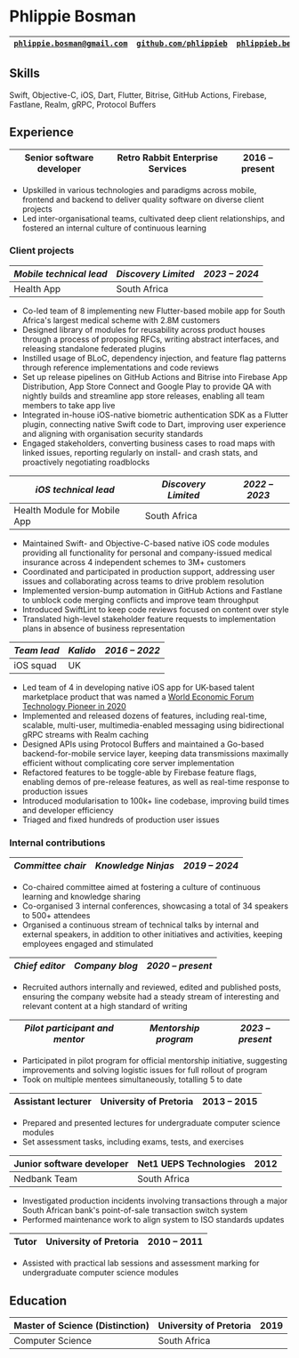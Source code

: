 # Phlippie Bosman

| [`phlippie.bosman@gmail.com`](mailto:phlippie.bosman@gmail.com) | [`github.com/phlippieb`](https://github.com/phlippieb) | [`phlippieb.bearblog.dev`](https://phlippieb.bearblog.dev) |
| --------------------------------------------------------------- | ------------------------------------------------------ | ---------------------------------------------------------- |

## Skills

Swift, Objective-C, iOS, Dart, Flutter, Bitrise, GitHub Actions, Firebase, Fastlane, Realm, gRPC, Protocol Buffers

## Experience

| **Senior software developer** | **Retro Rabbit Enterprise Services** | **2016 – present** |
| ----------------------------- | ------------------------------------ | ------------------ |

- Upskilled in various technologies and paradigms across mobile, frontend and backend to deliver quality software on diverse client projects
- Led inter-organisational teams, cultivated deep client relationships, and fostered an internal culture of continuous learning

### Client projects

| _Mobile technical lead_ | _Discovery Limited_ | _2023 – 2024_ |
| ----------------------- | ------------------- | ------------- |
| Health App              | South Africa        |               |

- Co-led team of 8 implementing new Flutter-based mobile app for South Africa's largest medical scheme with 2.8M customers
- Designed library of modules for reusability across product houses through a process of proposing RFCs, writing abstract interfaces, and releasing standalone federated plugins
- Instilled usage of BLoC, dependency injection, and feature flag patterns through reference implementations and code reviews
- Set up release pipelines on GitHub Actions and Bitrise into Firebase App Distribution, App Store Connect and Google Play to provide QA with nightly builds and streamline app store releases, enabling all team members to take app live
- Integrated in-house iOS-native biometric authentication SDK as a Flutter plugin, connecting native Swift code to Dart, improving user experience and aligning with organisation security standards <!--NOTE: Change organisation to organization if applying in US-->
- Engaged stakeholders, converting business cases to road maps with linked issues, reporting regularly on install- and crash stats, and proactively negotiating roadblocks

| _iOS technical lead_         | _Discovery Limited_ | _2022 – 2023_ |
| ---------------------------- | ------------------- | ------------- |
| Health Module for Mobile App | South Africa        |               |

- Maintained Swift- and Objective-C-based native iOS code modules providing all functionality for personal and company-issued medical insurance across 4 independent schemes to 3M+ customers
- Coordinated and participated in production support, addressing user issues and collaborating across teams to drive problem resolution
- Implemented version-bump automation in GitHub Actions and Fastlane to unblock code merging conflicts and improve team throughput
- Introduced SwiftLint to keep code reviews focused on content over style
- Translated high-level stakeholder feature requests to implementation plans in absence of business representation

| _Team lead_ | _Kalido_ | _2016 – 2022_ |
| ----------- | -------- | ------------- |
| iOS squad   | UK       |               |

- Led team of 4 in developing native iOS app for UK-based talent marketplace product that was named a [World Economic Forum Technology Pioneer in 2020](https://widgets.weforum.org/techpioneers-2020/kalido/)
- Implemented and released dozens of features, including real-time, scalable, multi-user, multimedia-enabled messaging using bidirectional gRPC streams with Realm caching
- Designed APIs using Protocol Buffers and maintained a Go-based backend-for-mobile service layer, keeping data transmissions maximally efficient without complicating core server implementation
- Refactored features to be toggle-able by Firebase feature flags, enabling demos of pre-release features, as well as real-time response to production issues
- Introduced modularisation to 100k+ line codebase, improving build times and developer efficiency <!--NOTE: Change modularisation to modularization if applying in US-->
- Triaged and fixed hundreds of production user issues

### Internal contributions

| _Committee chair_ | _Knowledge Ninjas_ | _2019 – 2024_ |
| ----------------- | ------------------ | ------------- |

- Co-chaired committee aimed at fostering a culture of continuous learning and knowledge sharing
- Co-organised 3 internal conferences, showcasing a total of 34 speakers to 500+ attendees <!--NOTE: Change organised to organized if applying in US-->
- Organised a continuous stream of technical talks by internal and external speakers, in addition to other initiatives and activities, keeping employees engaged and stimulated <!--NOTE: Change organised to organized if applying in US-->

| _Chief editor_ | _Company blog_ | _2020 – present_ |
| -------------- | -------------- | ---------------- |

- Recruited authors internally and reviewed, edited and published posts, ensuring the company website had a steady stream of interesting and relevant content at a high standard of writing

| _Pilot participant and mentor_ | _Mentorship program_ | _2023 – present_ |
| ------------------------------ | -------------------- | ---------------- |

- Participated in pilot program for official mentorship initiative, suggesting improvements and solving logistic issues for full rollout of program
- Took on multiple mentees simultaneously, totalling 5 to date

| **Assistant lecturer** | **University of Pretoria** | **2013 – 2015** |
| ---------------------- | -------------------------- | --------------- |

- Prepared and presented lectures for undergraduate computer science modules
- Set assessment tasks, including exams, tests, and exercises

| **Junior software developer** | **Net1 UEPS Technologies** | **2012** |
| ----------------------------- | -------------------------- | -------- |
| Nedbank Team                  | South Africa               |          |

- Investigated production incidents involving transactions through a major South African bank's point-of-sale transaction switch system
- Performed maintenance work to align system to ISO standards updates

| **Tutor** | **University of Pretoria** | **2010 – 2011** |
| --------- | -------------------------- | --------------- |

- Assisted with practical lab sessions and assessment marking for undergraduate computer science modules

## Education

| Master of Science (Distinction) | University of Pretoria | 2019 |
| ------------------------------- | ---------------------- | ---- |
| Computer Science                | South Africa           |      |
